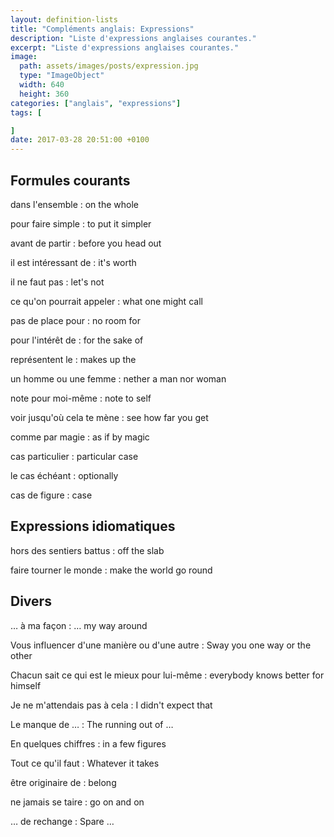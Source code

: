 ```yaml
---
layout: definition-lists
title: "Compléments anglais: Expressions"
description: "Liste d'expressions anglaises courantes."
excerpt: "Liste d'expressions anglaises courantes."
image:
  path: assets/images/posts/expression.jpg
  type: "ImageObject"
  width: 640
  height: 360
categories: ["anglais", "expressions"]
tags: [

]
date: 2017-03-28 20:51:00 +0100
---
```


## Formules courants

dans l'ensemble
: on the whole

pour faire simple
: to put it simpler

avant de partir
: before you head out

il est intéressant de
: it's worth

il ne faut pas
: let's not

ce qu'on pourrait appeler
: what one might call

pas de place pour
: no room for

pour l'intérêt de
: for the sake of

représentent le
: makes up the

un homme ou une femme
: nether a man nor woman

note pour moi-même
: note to self

voir jusqu'où cela te mène
: see how far you get

comme par magie
: as if by magic

cas particulier
: particular case

le cas échéant
: optionally

cas de figure
: case


## Expressions idiomatiques

hors des sentiers battus
: off the slab

faire tourner le monde
: make the world go round


## Divers

… à ma façon
: … my way around

Vous influencer d'une manière ou d'une autre
: Sway you one way or the other

Chacun sait ce qui est le mieux pour lui-même
: everybody knows better for himself

Je ne m'attendais pas à cela
: I didn't expect that

Le manque de …
: The running out of …

En quelques chiffres
: in a few figures

Tout ce qu'il faut
: Whatever it takes

être originaire de
: belong

ne jamais se taire
: go on and on

… de rechange
: Spare …

